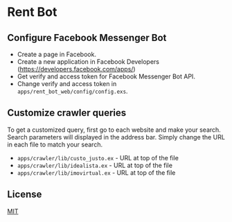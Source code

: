 # Rent Bot

## Configure Facebook Messenger Bot

* Create a page in Facebook.
* Create a new application in Facebook Developers (https://developers.facebook.com/apps/)
* Get verify and access token for Facebook Messenger Bot API.
* Change verify and access token in `apps/rent_bot_web/config/config.exs`.

## Customize crawler queries

To get a customized query, first go to each website and make your search. Search parameters will displayed in the address bar. Simply change the URL in each file to match your search.

* `apps/crawler/lib/custo_justo.ex` - URL at top of the file
* `apps/crawler/lib/idealista.ex` - URL at top of the file
* `apps/crawler/lib/imovirtual.ex` - URL at top of the file

## License

[MIT](https://github.com/DFilipeS/rent-bot/blob/master/LICENSE)
